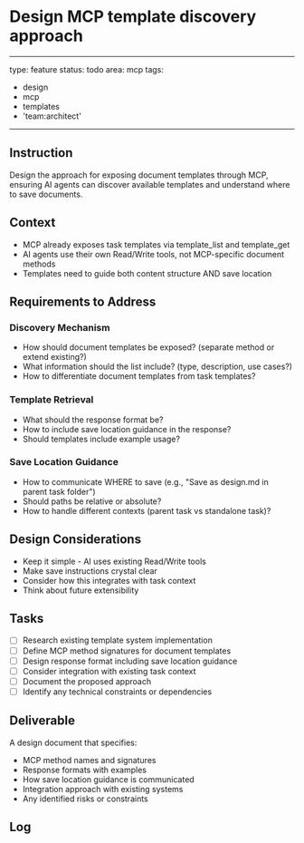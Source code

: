 # Design MCP template discovery approach

---
type: feature
status: todo
area: mcp
tags:
  - design
  - mcp
  - templates
  - 'team:architect'
---


## Instruction
Design the approach for exposing document templates through MCP, ensuring AI agents can discover available templates and understand where to save documents.

## Context
- MCP already exposes task templates via template_list and template_get
- AI agents use their own Read/Write tools, not MCP-specific document methods
- Templates need to guide both content structure AND save location

## Requirements to Address

### Discovery Mechanism
- How should document templates be exposed? (separate method or extend existing?)
- What information should the list include? (type, description, use cases?)
- How to differentiate document templates from task templates?

### Template Retrieval  
- What should the response format be?
- How to include save location guidance in the response?
- Should templates include example usage?

### Save Location Guidance
- How to communicate WHERE to save (e.g., "Save as design.md in parent task folder")
- Should paths be relative or absolute?
- How to handle different contexts (parent task vs standalone task)?

## Design Considerations
- Keep it simple - AI uses existing Read/Write tools
- Make save instructions crystal clear
- Consider how this integrates with task context
- Think about future extensibility

## Tasks
- [ ] Research existing template system implementation
- [ ] Define MCP method signatures for document templates
- [ ] Design response format including save location guidance
- [ ] Consider integration with existing task context
- [ ] Document the proposed approach
- [ ] Identify any technical constraints or dependencies

## Deliverable
A design document that specifies:
- MCP method names and signatures
- Response formats with examples
- How save location guidance is communicated
- Integration approach with existing systems
- Any identified risks or constraints

## Log
